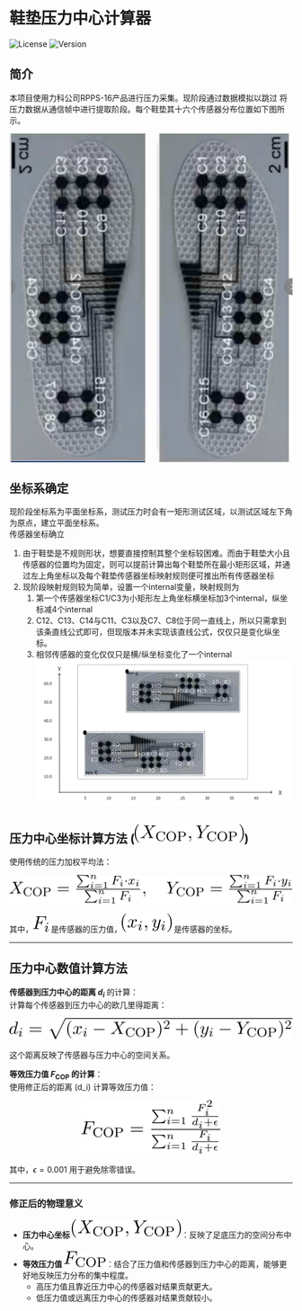 # 鞋垫压力中心计算器

![License](https://img.shields.io/badge/license-MIT-blue.svg)
![Version](https://img.shields.io/badge/version-1.0.0-brightgreen.svg)

## 简介

本项目使用力科公司RPPS-16产品进行压力采集。现阶段通过数据模拟以跳过 将压力数据从通信帧中进行提取阶段。每个鞋垫其十六个传感器分布位置如下图所示。

<div style="display: flex; justify-content: space-between;">
  <img src="doc/image/left-insole.png" alt="Image 1" style="width: 48%;"/>
  <img src="doc/image/right-insole.png" alt="Image 2" style="width: 48%;"/>
</div>

## 坐标系确定
现阶段坐标系为平面坐标系，测试压力时会有一矩形测试区域，以测试区域左下角为原点，建立平面坐标系。<br>
传感器坐标确立
1. 由于鞋垫是不规则形状，想要直接控制其整个坐标较困难。而由于鞋垫大小且传感器的位置均为固定，则可以提前计算出每个鞋垫所在最小矩形区域，并通过左上角坐标以及每个鞋垫传感器坐标映射规则便可推出所有传感器坐标
2. 现阶段映射规则较为简单，设置一个internal变量，映射规则为
    1. 第一个传感器坐标C1/C3为小矩形左上角坐标横坐标加3个internal，纵坐标减4个internal
    2. C12、C13、C14与C11、C3以及C7、C8位于同一直线上，所以只需拿到该条直线公式即可，但现版本并未实现该直线公式，仅仅只是变化纵坐标。
    3. 相邻传感器的变化仅仅只是横/纵坐标变化了一个internal
![alt text](doc/image/coordinate.png)

## 压力中心坐标计算方法 (![alt text](doc/formal/x_y_cop.svg))  
使用传统的压力加权平均法：  

   <div style="text-align: center;">
     <img src="doc/formal/x_y_cop_formal.svg" alt="图片描述" />
   </div>

其中，![alt text](doc/formal/f_i.svg) 是传感器的压力值，![alt text](doc/formal/x_y_i.svg) 是传感器的坐标。



---
## 压力中心数值计算方法

**传感器到压力中心的距离 $d_i$** 的计算：  
   计算每个传感器到压力中心的欧几里得距离：  
   <div style="text-align: center;">
     <img src="doc/formal/di_formal.svg" alt="图片描述" />
   </div>
  
 
   这个距离反映了传感器与压力中心的空间关系。
   <br>

**等效压力值 $F_{\text{COP}}$ 的计算**：  
   使用修正后的距离 \(d_i\) 计算等效压力值：
   
   <div style="text-align: center;">
     <img src="doc/formal/f_cop_formal.svg" alt="图片描述" />
   </div>  

   其中，$\epsilon = 0.001$ 用于避免除零错误。

---




### 修正后的物理意义

- **压力中心坐标 ![alt text](doc/formal/x_y_cop.svg)**：反映了足底压力的空间分布中心。  
- **等效压力值 ![alt text](doc/formal/f_cop.svg)**：结合了压力值和传感器到压力中心的距离，能够更好地反映压力分布的集中程度。  
  - 高压力值且靠近压力中心的传感器对结果贡献更大。  
  - 低压力值或远离压力中心的传感器对结果贡献较小。



